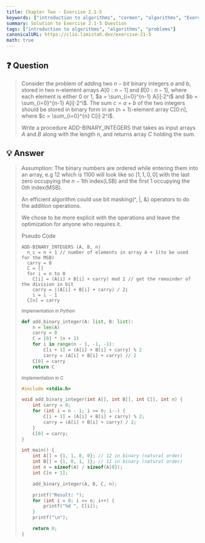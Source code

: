 ```yaml
---
title: Chapter Two - Exercise 2.1-5
keywords: ["introduction to algorithms", "cormen", "algorithms", "Exercise 2.1-5"]
summary: Solution to Exercise 2.1-5 Question
tags: ["introduction to algorithms", "algorithms", "problems"]
canonicalURL: https://clio.limistah.dev/exercise-21-5
math: true
---
```


## ❓ Question
<blockquote>

Consider the problem of adding two $n-bit$ binary integers $a$ and b, stored in two n-element arrays $A[0: n-1]$ and $B[0: n-1]$, where each element is either 0 or 1, $a = \sum_{i=0}^{n-1} A[i]⋅2^i$ and $b = \sum_{i=0}^{n-1} A[i]⋅2^i$. The sum $c = a + b$ of the two integers should be stored in binary form in an (n + 1)-element array C[0:n], where $c = \sum_{i=0}^{n} C[i]⋅2^i$. 

Write a procedure ADD-BINARY_INTEGERS that takes as input arrays $A$ and $B$ along with the length n, and returns array $C$ holding the sum.

</blockquote>

## 💡 Answer

<blockquote>

Assumption:
The binary numbers are  ordered while entering them into an array, e.g 12 which is $1100$ will look like so $[1,1,0, 0]$ with the last zero occupying the $n-1th$ index(LSB) and the first 1 occupying the $0th$ index(MSB).

An efficient algorithm could use bit masking(^, |, &) operators to do the addition operations.

We chose to be more explicit with the operations and leave the optimization for anyone who requires it.

Pseudo Code
```text
ADD-BINARY_INTEGERS (A, B, n)
  n_c = n + 1 // number of elements in array A + 1(to be used for the MSB)
  carry = 0
  C = []
  for i = n to 0
    C[i] = (A[i] + B[i] + carry) mod 2 // get the remainder of the division in bit
    carry = ⌊(A[i] + B[i] + carry) / 2⌋
    i = i - 1
  C[n] = carry
```

<small>Implementation in Python</small>
```python
def add_binary_integer(A: list, B: list):
    n = len(A)
    carry = 0
    C = [0] * (n + 1)
    for i in range(n - 1, -1, -1):
        C[i + 1] = (A[i] + B[i] + carry) % 2
        carry = (A[i] + B[i] + carry) // 2
    C[0] = carry
    return C
```

<small>Implementation in C</small>
```c
#include <stdio.h>

void add_binary_integer(int A[], int B[], int C[], int n) {
    int carry = 0;
    for (int i = n - 1; i >= 0; i--) { 
        C[i + 1] = (A[i] + B[i] + carry) % 2;
        carry = (A[i] + B[i] + carry) / 2;
    }
    C[0] = carry;
}

int main() {
    int A[] = {1, 1, 0, 0}; // 12 in binary (natural order)
    int B[] = {1, 0, 1, 1}; // 11 in binary (natural order)
    int n = sizeof(A) / sizeof(A[0]);
    int C[n + 1];

    add_binary_integer(A, B, C, n);

    printf("Result: ");
    for (int i = 0; i <= n; i++) {
        printf("%d ", C[i]);
    }
    printf("\n");

    return 0;
}
```

</blockquote>
